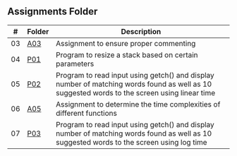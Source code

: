 ##  Assignments Folder

|  #  | Folder                                                                                  |                        Description                          |
|:---:| --------------------------------------------------------------------------------------- | ----------------------------------------------------------- |
|  03  | [A03](https://github.com/apwarren/3013-Algorithms-Warren/tree/master/Assignments/A03) | Assignment to ensure proper commenting |
|  04  | [P01](https://github.com/apwarren/3013-Algorithms-Warren/tree/master/Assignments/P01) | Program to resize a stack based on certain parameters |
|  05  | [P02](https://github.com/apwarren/3013-Algorithms-Warren/tree/master/Assignments/P02) | Program to read input using getch() and display number of matching words found as well as 10 suggested words to the screen using linear time|
|  06  | [A05](https://github.com/apwarren/3013-Algorithms-Warren/tree/master/Assignments/A05) | Assignment to determine the time complexities of different functions |
|  07  | [P03](https://github.com/apwarren/3013-Algorithms-Warren/tree/master/Assignments/P02) | Program to read input using getch() and display number of matching words found as well as 10 suggested words to the screen using log time |
